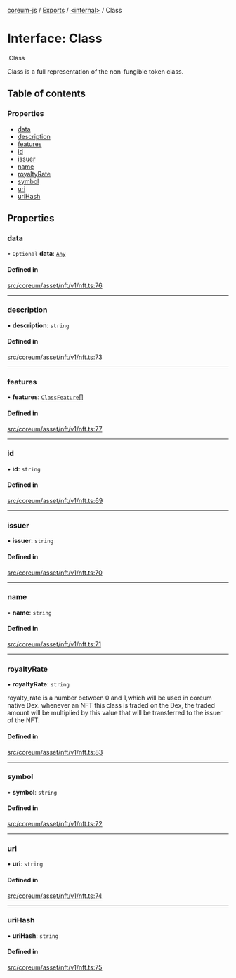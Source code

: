 [coreum-js](../README.md) / [Exports](../modules.md) / [<internal\>](../modules/internal_.md) / Class

# Interface: Class

[<internal>](../modules/internal_.md).Class

Class is a full representation of the non-fungible token class.

## Table of contents

### Properties

- [data](internal_.Class.md#data)
- [description](internal_.Class.md#description)
- [features](internal_.Class.md#features)
- [id](internal_.Class.md#id)
- [issuer](internal_.Class.md#issuer)
- [name](internal_.Class.md#name)
- [royaltyRate](internal_.Class.md#royaltyrate)
- [symbol](internal_.Class.md#symbol)
- [uri](internal_.Class.md#uri)
- [uriHash](internal_.Class.md#urihash)

## Properties

### data

• `Optional` **data**: [`Any`](../modules/internal_.md#any)

#### Defined in

[src/coreum/asset/nft/v1/nft.ts:76](https://github.com/PyramydLabs/coreum-js/blob/cea84df/src/coreum/asset/nft/v1/nft.ts#L76)

___

### description

• **description**: `string`

#### Defined in

[src/coreum/asset/nft/v1/nft.ts:73](https://github.com/PyramydLabs/coreum-js/blob/cea84df/src/coreum/asset/nft/v1/nft.ts#L73)

___

### features

• **features**: [`ClassFeature`](../enums/internal_.ClassFeature.md)[]

#### Defined in

[src/coreum/asset/nft/v1/nft.ts:77](https://github.com/PyramydLabs/coreum-js/blob/cea84df/src/coreum/asset/nft/v1/nft.ts#L77)

___

### id

• **id**: `string`

#### Defined in

[src/coreum/asset/nft/v1/nft.ts:69](https://github.com/PyramydLabs/coreum-js/blob/cea84df/src/coreum/asset/nft/v1/nft.ts#L69)

___

### issuer

• **issuer**: `string`

#### Defined in

[src/coreum/asset/nft/v1/nft.ts:70](https://github.com/PyramydLabs/coreum-js/blob/cea84df/src/coreum/asset/nft/v1/nft.ts#L70)

___

### name

• **name**: `string`

#### Defined in

[src/coreum/asset/nft/v1/nft.ts:71](https://github.com/PyramydLabs/coreum-js/blob/cea84df/src/coreum/asset/nft/v1/nft.ts#L71)

___

### royaltyRate

• **royaltyRate**: `string`

royalty_rate is a number between 0 and 1,which will be used in coreum native Dex.
whenever an NFT this class is traded on the Dex, the traded amount will be multiplied by this value
that will be transferred to the issuer of the NFT.

#### Defined in

[src/coreum/asset/nft/v1/nft.ts:83](https://github.com/PyramydLabs/coreum-js/blob/cea84df/src/coreum/asset/nft/v1/nft.ts#L83)

___

### symbol

• **symbol**: `string`

#### Defined in

[src/coreum/asset/nft/v1/nft.ts:72](https://github.com/PyramydLabs/coreum-js/blob/cea84df/src/coreum/asset/nft/v1/nft.ts#L72)

___

### uri

• **uri**: `string`

#### Defined in

[src/coreum/asset/nft/v1/nft.ts:74](https://github.com/PyramydLabs/coreum-js/blob/cea84df/src/coreum/asset/nft/v1/nft.ts#L74)

___

### uriHash

• **uriHash**: `string`

#### Defined in

[src/coreum/asset/nft/v1/nft.ts:75](https://github.com/PyramydLabs/coreum-js/blob/cea84df/src/coreum/asset/nft/v1/nft.ts#L75)
